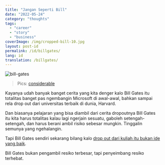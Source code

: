 ```yaml
---
title: "Jangan Seperti Bill"
date: "2022-05-24"
category: "thoughts"
tags:
  - "career"
  - "story"
  - "business"
coverImage: /img/cropped-bill-10.jpg
layout: post-id
permalink: /id/billgates/
lang: id
translation: /billgates/
---
```


![bill-gates](/img/cropped-bill-10.jpg)

> Pics: [considerable](https://www.considerable.com/entertainment/retronaut/bill-gates-photos-young/)

Kayanya udah banyak banget cerita yang kita denger kalo Bill Gates itu totalitas banget pas ngembangin Microsoft di awal-awal, bahkan sampai rela drop out dari universitas terbaik di dunia, Harvard.

Dan biasanya pelajaran yang bisa diambil dari cerita dropoutnya Bill Gates itu kita harus totalitas kalau lagi ngerjain sesuatu, gaboleh setengah-setengah, dan harus berani ambil risiko sebesar mungkin. Tinggalin semunya yang ngehalangin.

Tapi Bill Gates sendiri sekarang bilang kalo [drop out dari kuliah itu bukan ide yang baik](https://www.liputan6.com/tekno/read/2930207/bill-gates-tak-ingin-generasi-muda-drop-out-kuliah).

Bill Gates bukan pengambil resiko terbesar, tapi penyeimbang resiko terhebat.
